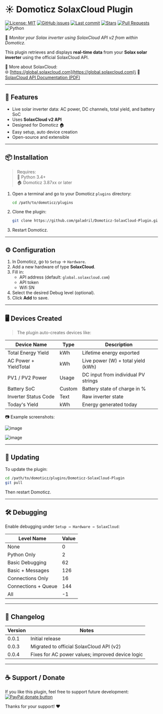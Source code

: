 
# ☀️ Domoticz SolaxCloud Plugin

[![License: MIT](https://img.shields.io/badge/License-MIT-blue.svg)](LICENSE)  [![GitHub issues](https://img.shields.io/github/issues/galadril/Domoticz-SolaxCloud-Plugin)](https://github.com/galadril/Domoticz-SolaxCloud-Plugin/issues) [![Last commit](https://img.shields.io/github/last-commit/galadril/Domoticz-SolaxCloud-Plugin)](https://github.com/galadril/Domoticz-SolaxCloud-Plugin/commits/main) [![Stars](https://img.shields.io/github/stars/galadril/Domoticz-SolaxCloud-Plugin?style=social)](https://github.com/galadril/Domoticz-SolaxCloud-Plugin/stargazers) [![Pull Requests](https://img.shields.io/github/issues-pr/galadril/Domoticz-SolaxCloud-Plugin)](https://github.com/galadril/Domoticz-SolaxCloud-Plugin/pulls) ![Python](https://img.shields.io/badge/Python-3.4+-blue.svg)

🔌 *Monitor your Solax inverter using SolaxCloud API v2 from within Domoticz.*

This plugin retrieves and displays **real-time data** from your **Solax solar inverter** using the official SolaxCloud API.

📘 More about SolaxCloud:\
🌐 [https://global.solaxcloud.com](https://global.solaxcloud.com)\
📄 [SolaxCloud API Documentation (PDF)](https://global.solaxcloud.com/green/user_api/SolaXCloud_User_API.pdf)

---

## 🚀 Features

- Live solar inverter data: AC power, DC channels, total yield, and battery SoC
- Uses **SolaxCloud v2 API**
- Designed for Domoticz 🏠
- Easy setup, auto device creation
- Open-source and extensible

---

## 📦 Installation

> Requires:\
> 🐍 Python 3.4+\
> 🏠 Domoticz 3.87xx or later

1. Open a terminal and go to your Domoticz `plugins` directory:

   ```bash
   cd /path/to/domoticz/plugins
   ```

2. Clone the plugin:

   ```bash
   git clone https://github.com/galadril/Domoticz-SolaxCloud-Plugin.git
   ```

3. Restart Domoticz.

---

## ⚙️ Configuration

1. In Domoticz, go to `Setup` → `Hardware`.
2. Add a new hardware of type **SolaxCloud**.
3. Fill in:
   - API address (default: `global.solaxcloud.com`)
   - API token
   - Wifi SN
4. Select the desired Debug level (optional).
5. Click **Add** to save.

---

## 🖥️ Devices Created

> The plugin auto-creates devices like:

| Device Name           | Type   | Description                         |
| --------------------- | ------ | ----------------------------------- |
| Total Energy Yield    | kWh    | Lifetime energy exported            |
| AC Power + YieldTotal | kWh    | Live power (W) + total yield (kWh)  |
| PV1 / PV2 Power       | Usage  | DC input from individual PV strings |
| Battery SoC           | Custom | Battery state of charge in %        |
| Inverter Status Code  | Text   | Raw inverter state                  |
| Today's Yield         | kWh    | Energy generated today              |

📷 Example screenshots:

![image](https://github.com/user-attachments/assets/19ddc61a-a7b6-4e25-a71e-10b47ea92146)

![image](https://github.com/user-attachments/assets/68311361-522f-4e82-ab99-3943a27b83b9)

---

## 🔁 Updating

To update the plugin:

```bash
cd /path/to/domoticz/plugins/Domoticz-SolaxCloud-Plugin
git pull
```

Then restart Domoticz.

---

## 🛠️ Debugging

Enable debugging under `Setup → Hardware → SolaxCloud`:

| Level Name          | Value |
| ------------------- | ----- |
| None                | 0     |
| Python Only         | 2     |
| Basic Debugging     | 62    |
| Basic + Messages    | 126   |
| Connections Only    | 16    |
| Connections + Queue | 144   |
| All                 | -1    |

---

## 📝 Changelog

| Version | Notes                                            |
| ------- | ------------------------------------------------ |
| 0.0.1   | Initial release                                  |
| 0.0.3   | Migrated to official SolaxCloud API (v2)         |
| 0.0.4   | Fixes for AC power values; improved device logic |

---

## ☕ Support / Donate

If you like this plugin, feel free to support future development:
[![PayPal donate button](https://img.shields.io/badge/paypal-donate-yellow.svg)](https://www.paypal.me/markheinis)

Thanks for your support! ❤️

